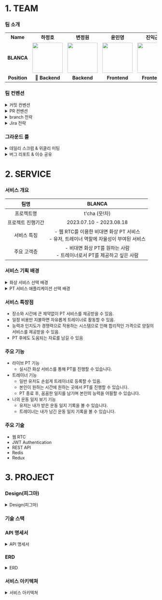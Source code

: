 # 1. TEAM
### 팀 소개
<table>
  <tr>
    <td align="center"><b>Name</b></td>
    <td align="center"><b>하정호</b></td>
    <td align="center"><b>변정원</b></td>
    <td align="center"><b>윤민영</b></td>
    <td align="center"><b>진익근</b></td>
    <td align="center"><b>이채림</b></td>
    <td align="center"><b>최해미</b></td>
  </tr>
  <tr>
    <td align="center" vertical-align="middle"><b>BLANCA</b></td>
    <td align="center"><img src="https://github.com/hso8706/Useful/assets/103169947/241ee0f5-a09d-4a68-a6e1-267f9e96a40d" width="100px;" alt=""/></td>
    <td align="center"><img src="https://github.com/hso8706/Useful/assets/103169947/cd3d4ad3-9568-46f0-b7d5-7bd27155b7a9" width="100px;" alt=""/></td>
    <td align="center"><img src="https://github.com/hso8706/Useful/assets/103169947/e52d2465-eb3e-4885-9ef1-1f2452c0e2a7" width="100px;" alt=""/><br /></td>
    <td align="center"><img src="https://github.com/hso8706/Useful/assets/103169947/076edfd8-4735-4c4b-bdd0-f4f198aeae76" width="100px;" alt=""/><br /></td>
    <td align="center"><img src="https://github.com/hso8706/Useful/assets/103169947/9a52270e-c314-41a7-9c1a-f436b6e53040" width="100px;" alt=""/><br /></td>
    <td align="center"><img src="https://github.com/hso8706/Useful/assets/103169947/52e486ee-1129-4262-9ce8-d018be08c23d" width="100px;" alt=""/><br /></td>
  </tr>
  <tr>
    <td align="center"><b>Position</b></td>
    <td align="center"><b>👑 Backend</b></td>
    <td align="center"><b>Backend</b></td>
    <td align="center"><b>Frontend</b></td>
    <td align="center"><b>Frontend</b></td>
    <td align="center"><b>Backend</b></td>
    <td align="center"><b>Backend</b></td>
  </tr>
</table>

### 팀 컨벤션

<details>
<summary>커밋 컨벤션</summary>
<div markdown="1">

# Git Commit Convention
|  | Category | Information | Details |
| --- | --- | --- | --- |
| ✨ | feat | 새로운 기능 추가, 수정 | 모든 기능 구현 |
| 🐛 | fix | 버그 픽스, 에러 핸들링 | 기능 구현 후 실행 시 발견된 에러 핸들링 |
| 💚 | build | 빌드 & 배포 | main에 merge 시 사용 |
| 📦️ | chore | 패키지 외 기타 수정 | 패키지 구조(틀), Resouces, .gradle 등 |
| 💄 | style | 코드 스타일, 포맷팅 변경 | 특히 명칭 변경 시 |
| 🔀 | save | 임시 저장 | 로컬의 변경이 있어야 할 경우 사용 |
| 📝 | test | 테스트 코드 작성 | 테스트를 진행 및 완성에 작성 |
||||

</div>
</details>

<details>
<summary>PR 컨벤션</summary>
<div markdown="1">

# PR Convention

```
## 제목
[ {Section} / {Feature} ] {제목} 
- Section : `Back`, `Front`
- Feature : `User`, `Trainer`, ...
- 제목 : 내용을 암시할 수 있는 제목

## 개요
- 해당 PR의 전반적인 흐름 및 설명

## 세부 내용
- 해당 PR에서 진행한 사항들

## 이슈
- 고민과 질문
- 발생한 문제 및 해결 과정

## 제안
- 팀에게 제안할 사항
```
</div>
</details>

<details>
<summary>branch 전략</summary>
<div markdown="1">

# Git Flow

![image](https://github.com/hso8706/Useful/assets/103169947/0be41e0e-9312-4266-9400-057c1d7e4992)

- main 브랜치에는 프로젝트 마지막에 merge (배포할 때)
- develop 브랜치에 개발한 feature 브랜치를 merge
- feature 브랜치는 각각 기능 하나씩 개발하기
    - 기능별로!!!
    - feature 브랜치명 : `{be,fe}/feat/기능명` ex) `feat/member`, `feat/product`
    - feature 브랜치는 merge 후 삭제
- 배포 후 버그나 오류 발생 시에 main(master) 브랜치에서 hotfix 브랜치를 따와서 수정하기

</div>
</details>

<details>
<summary>Jira 전략</summary>
<div markdown="1">

### 에픽 이슈

- 큰 일 개념
- 상세 이슈를 포함하는 상위 이슈
- 총 프로젝트를 만들기 위해 필요한 일들
- 에픽을 할당하며 분업할 계획

### Task 이슈

- 본인이 할당받은 에픽을 완성하기 위해 세우는 상세 계획

### 스프린트

- 총 프로젝트를 완성하기위해 나누는 주기
- 월 ~ 일
- 우리는 23.07.17이 스프린트 1의 시작일
- 지금 우선 순위 1에 대한 작업은 스프린트2 종료까지를 기준으로 완성할 계획

### 스토리 포인트

- 이슈에 매기는 포인트
- 해당 이슈가 얼마나 걸릴지에 대한 포인트
- 에픽에 스토리 포인트를 정하고, 해당 에픽 스토리 포인트를 배분하여 task 이슈에 스토리 포인트를 지정할 것
- 1시간 = 1포인트
    - 1주 (싸피 상주 시간) = 40시간 = 40포인트
    - 이슈마다 포인트 적절히 분배

</div>
</details>

### 그라운드 룰
<details>
<summary>데일리 스크럼 & 위클리 미팅</summary>
<div markdown="1">

```markdown
**위클리 회의** → 매주 일요일 오후 9시  

**데일리 회의** → 매일 싸피 공식 일정(라이브) 종료 후
```
[회의록](https://www.notion.so/0ea37eaa97f24b61a37161a38626d6b2?pvs=21)

</div>
</details>

<details>
<summary>버그 리포트 & 이슈 공유</summary>
<div markdown="1">

[버그 및 이슈](https://www.notion.so/e18aa97251624c51ab2edd7a9a374635)

</div>
</details>

# 2. SERVICE
### 서비스 개요

| 팀명 | BLANCA |
|:---:|:---:|
| 프로젝트명 | t'cha (읏!차) |
| 프로젝트 진행기간 | 2023.07.10 - 2023.08.18 |
| 서비스 특징 | - 웹 RTC를 이용한 비대면 화상 PT 서비스 <br> - 유저, 트레이너 역할에 자율성이 부여된 서비스 |
| 주요 고객층 | - 비대면 화상 PT를 원하는 사람 <br> - 트레이너로서 PT를 제공하고 싶은 사람 |

### 서비스 기획 배경

<details>
<summary>화상 서비스 선택 배경</summary>
<div markdown="1">
 
    비대면 및 무인 시스템에 대한 수요가 증가하고 있다.
    그 원인은 다양하겠지만 우리가 파악한 원인은 크게 세 가지다.
    첫째는 코로나 이슈, 둘째는 디바이스 성능의 발달, 그리고 마지막으로 기술의 발달이다.
    이 세 가지 이슈로 오프라인 서비스들이 쇠퇴하고, 대다수가 온라인 서비스로 이전할 것을 예상했다.
    
    1. 코로나 이슈
    코로나 팬데믹 초기에는 사람들이 코로나에 걸리지 않기 위해, 혹은 코로나로 인한 격리로 인해 사람들은 물리적으로 `밖`보다는 `안`에 있게 되었다. 그리고 이 기간이 길어짐과 함께 `안`을 추구하던 니즈가 시너지 효과를 발휘해 시장 트렌드 자체를 변화시켰다.
    
    2. 디바이스 성능의 발달
    코로나로 인해 시장 트렌드가 바뀌었다. 예를 들면 기업들은 재택 근무 환경을 고려하게 되었고, 오프라인보다는 온라인 소비자를 붙잡아야 했다.
    이렇게 온라인에 대한 관심이 많아지자 자연스레 온라인 환경을 위한 디바이스(카메라, 통신 등)가 발전했다.

    3. 기술의 발달
    기술의 발달도 디바이스의 발달과 비슷한 이치이다.
    원래도 빠른 속도로 인공지능과 사물 인터넷과 같은 4차 산업 기술이 발달하고 있었는데, 코로나로 인한 변화로 관심이 많아지자 발전 속도에 가속도가 붙었다.

    4. 예시
      - 무인 시스템
        - 각종 무인 매장, 키오스크, 배달 로봇 등
      - 비대면 시스템
        - 엔구(화상 영어), 비대면 은행 서비스 등

</div>
</details>

<details>
<summary>PT 서비스 애플리케이션 선택 배경</summary>
<div markdown="1">

    PT 서비스에 대한 애플리케이션을 선택한 이유는 크게 세 가지다.

    1. 근력 운동 수요의 증가
    지식의 발전에 따라 사회적 흐름도 바뀌기 마련이다.
    이전 시대에는 근력 운동은 보디빌더를 위한 운동, 건강을 위해서는 유산소 운동만이 좋다는 식의 사회적 풍조가 있었다.
    하지만 이는 잘못된 해석으로인한 결과였다는게 밝혀지고, 더불어 현재에는 장수와 노화 방지에 있어서 근력 운동에 대한 중요성이 대두되면서 근력 운동이 주를 이루고 있다.

    2. PT에 대한 필요성
    공부도 학원가서 공부하는 법과 노하우를 배우듯, 운동도 운동하는 법과 노하우를 배우는 것은 당연히 좋다.
    근력 운동에 대한 수요가 증가하면서 PT에 대한 수요도 자연스레 증가하는 추세이다.

    3. 성장 가능성
    운동에 대한 수요, 그리고 PT에 대한 수요가 증가하고 있는 상황이다.
    그런데 PT는 오프라인이 100%라 해도 과언이 아닐 정도로 오프라인 형식의 서비스이다.
    트렌드에 맞게 PT도 온라인 및 무인 시스템이 갖춰질 것이 예측되고있다.
    하지만 아직 이에 대한 시장이 작기 때문에 성장 가능성이 크다고 판단된다.

</div>
</details>

### 서비스 특장점
- 장소와 시간에 큰 제약없이 PT 서비스를 제공받을 수 있음.
- 일정 비용만 지불하면 자유롭게 트레이너로 활동할 수 있음.
- 능력과 인지도가 경쟁력으로 작용하는 시스템으로 인해 합리적인 가격으로 양질의 서비스를 제공받을 수 있음.
- PT 후에도 도움되는 자료를 남길 수 있음

### 주요 기능
- 라이브 PT 기능
  - 실시간 화상 서비스를 통해 PT를 진행할 수 있습니다.
- 트레이너 기능
  - 일반 유저도 손쉽게 트레이너로 등록할 수 있음.
  - 본인이 원하는 시간에 원하는 곳에서 PT를 진행할 수 있습니다.
  - PT 종료 후, 꼼꼼한 일지를 남기며 본인의 능력을 어필할 수 있습니다.
- 나의 운동 일지 보기 기능
  - 유저는 내가 받은 운동 일지 기록을 볼 수 있습니다.
  - 트레이너는 내가 남긴 운동 일지 기록을 볼 수 있습니다.

### 주요 기술
- 웹 RTC
- JWT Authentication
- REST API
- Redis
- Redux

# 3. PROJECT
### Design(피그마)
<details>
<summary>Design(피그마)</summary>
<div markdown="1">

![피그마](https://github.com/hso8706/Useful/assets/103169947/935a03c9-3cf4-445d-999f-0fca6c9d52b3)

</div>
</details>


### 기술 스택


### API 명세서
<details>
<summary>API 명세서</summary>
<div markdown="1">

[api 명세서 노션 링크](https://www.notion.so/API-5e5c6f1b60fe40b99b7660ab2b037ed2)


</div>
</details>

### ERD
<details>
<summary>ERD</summary>
<div markdown="1">

![진짜 찐 마지막 최종 ERD](https://github.com/hso8706/Useful/assets/103169947/648baa7e-970e-46b5-98cf-2024e953aa48)

</div>
</details>


### 서비스 아키텍쳐
<details>
<summary>서비스 아키텍쳐</summary>
<div markdown="1">

![Web App Reference Architecture](https://github.com/hso8706/Useful/assets/103169947/d0ca0c82-fb17-4165-a72f-f5cfc4162f40)

</div>
</details>

